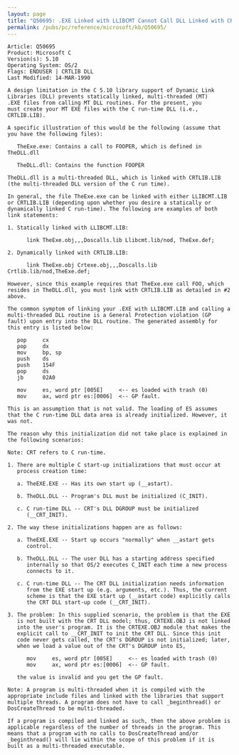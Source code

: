 ```yaml
---
layout: page
title: "Q50695: .EXE Linked with LLIBCMT Cannot Call DLL Linked with CRTLIB"
permalink: /pubs/pc/reference/microsoft/kb/Q50695/
---
```


	Article: Q50695
	Product: Microsoft C
	Version(s): 5.10
	Operating System: OS/2
	Flags: ENDUSER | CRTLIB DLL
	Last Modified: 14-MAR-1990
	
	A design limitation in the C 5.10 library support of Dynamic Link
	Libraries (DLL) prevents statically linked, multi-threaded (MT)
	.EXE files from calling MT DLL routines. For the present, you
	must create your MT EXE files with the C run-time DLL (i.e.,
	CRTLIB.LIB).
	
	A specific illustration of this would be the following (assume that
	you have the following files):
	
	   TheExe.exe: Contains a call to FOOPER, which is defined in TheDLL.dll
	
	   TheDLL.dll: Contains the function FOOPER
	
	TheDLL.dll is a multi-threaded DLL, which is linked with CRTLIB.LIB
	(the multi-threaded DLL version of the C run time).
	
	In general, the file TheExe.exe can be linked with either LLIBCMT.LIB
	or CRTLIB.LIB (depending upon whether you desire a statically or
	dynamically linked C run-time). The following are examples of both
	link statements:
	
	1. Statically linked with LLIBCMT.LIB:
	
	      link TheExe.obj,,,Doscalls.lib Llibcmt.lib/nod, TheExe.def;
	
	2. Dynamically linked with CRTLIB.LIB:
	
	      link TheExe.obj Crtexe.obj,,,Doscalls.lib Crtlib.lib/nod,TheExe.def;
	
	However, since this example requires that TheExe.exe call FOO, which
	resides in TheDLL.dll, you must link with CRTLIB.LIB as detailed in #2
	above.
	
	The common symptom of linking your .EXE with LLIBCMT.LIB and calling a
	multi-threaded DLL routine is a General Protection violation (GP
	fault) upon entry into the DLL routine. The generated assembly for
	this entry is listed below:
	
	   pop     cx
	   pop     dx
	   mov     bp, sp
	   push    ds
	   push    154F
	   pop     ds
	   jb      02A0
	
	   mov     es, word ptr [005E]     <-- es loaded with trash (0)
	   mov     ax, word ptr es:[0006]  <-- GP fault.
	
	This is an assumption that is not valid. The loading of ES assumes
	that the C run-time DLL data area is already initialized. However, it
	was not.
	
	The reason why this initialization did not take place is explained in
	the following scenarios:
	
	Note: CRT refers to C run-time.
	
	1. There are multiple C start-up initializations that must occur at
	   process creation time:
	
	   a. TheEXE.EXE -- Has its own start up (__astart).
	
	   b. TheDLL.DLL -- Program's DLL must be initialized (C_INIT).
	
	   c. C run-time DLL -- CRT's DLL DGROUP must be initialized
	      (__CRT_INIT).
	
	2. The way these initializations happen are as follows:
	
	   a. TheEXE.EXE -- Start up occurs "normally" when __astart gets
	      control.
	
	   b. TheDLL.DLL -- The user DLL has a starting address specified
	      internally so that OS/2 executes C_INIT each time a new process
	      connects to it.
	
	   c. C run-time DLL -- The CRT DLL initialization needs information
	      from the EXE start up (e.g. arguments, etc.). Thus, the current
	      scheme is that the EXE start up (__astart code) explicitly calls
	      the CRT DLL start-up code (__CRT_INIT).
	
	3. The problem: In this supplied scenario, the problem is that the EXE
	   is not built with the CRT DLL model; thus, CRTEXE.OBJ is not linked
	   into the user's program. It is the CRTEXE.OBJ module that makes the
	   explicit call to __CRT_INIT to init the CRT DLL. Since this init
	   code never gets called, the CRT's DGROUP is not initialized; later,
	   when we load a value out of the CRT's DGROUP into ES,
	
	      mov     es, word ptr [005E]     <-- es loaded with trash (0)
	      mov     ax, word ptr es:[0006]  <-- GP fault.
	
	   the value is invalid and you get the GP fault.
	
	Note: A program is multi-threaded when it is compiled with the
	appropriate include files and linked with the libraries that support
	multiple threads. A program does not have to call _beginthread() or
	DosCreateThread to be multi-threaded.
	
	If a program is compiled and linked as such, then the above problem is
	applicable regardless of the number of threads in the program. This
	means that a program with no calls to DosCreateThread and/or
	_beginthread() will lie within the scope of this problem if it is
	built as a multi-threaded executable.
